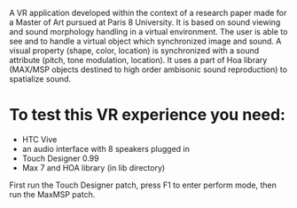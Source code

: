 A VR application developed within the context of a research paper made for a Master of Art pursued at Paris 8 University.
It is based on sound viewing and sound morphology handling in a virtual environment.
The user is able to see and to handle a virtual object which synchronized image and sound. A visual property (shape, color, location) is synchronized with a sound attribute (pitch, tone modulation, location). It uses a part of Hoa library (MAX/MSP objects destined to high order ambisonic sound reproduction) to spatialize sound.

# To test this VR experience you need:
* HTC Vive
* an audio interface with 8 speakers plugged in
* Touch Designer 0.99
* Max 7 and HOA library (in lib directory)

First run the Touch Designer patch, press F1 to enter perform mode, then run the MaxMSP patch.
